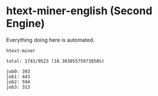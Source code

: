 # htext-miner-english (Second Engine)

Everything doing here is automated.

```
htext-miner

total: 1743/9523 (18.30305575973958%)

job0: 393
job1: 443
job2: 594
job3: 313
```